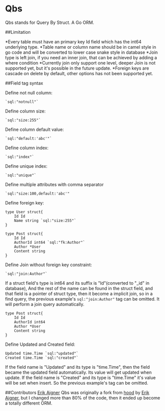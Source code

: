Qbs
===

Qbs stands for Query By Struct. A Go ORM.


##Limitation

*Every table must have an primary key Id field which has the int64 underlying type.
*Table name or column name should be in camel style in go code and will be converted to lower case snake style in database 
*Join type is left join, if you need an inner join, that can be achieved by adding a where condition
*Currently join only support one level, deeper Join is not supported yet, but it's possible in the future update.
*Foreign keys are cascade on delete by default, other options has not been supported yet.

##Field tag syntax

Define not null column:

    `sql:"notnull"`

Define column size:

    `sql:"size:255"`

Define column default value:

    `sql:"default:'abc'"`

Define column index:

    `sql:"index"`

Define unique index:

    `sql:"unique"`

Define multiple attributes with comma separator

    `sql:"size:100,default:'abc'"

Define foreign key:
	
	type User struct{
		Id Id
		Name string `sql:"size:255"`
	}

    type Post struct{
    	Id Id
    	AuthorId int64 `sql:"fk:Author"`
    	Author *User
    	Content string
    }

Define Join without foreign key constraint:

    `sql:"join:Author"`

If a struct field's type is int64 and its suffix is "Id"(converted to "_id" in database), And the rest of the name can be found in the struct field,
and that field is a pointer of struct type, then it become a implicit join, so in a find query, the previous example's `sql:"join:Author"` tag can be omitted.
It will perform a join query automatically.

    type Post struct{
    	Id Id
    	AuthorId int64
    	Author *User
    	Content string
    }

Define Updated and Created field:

	Updated time.Time `sql:"updated"`
	Created time.Time `sql:"created"`

If the field name is "Updated" and its type is "time.Time", then the field became the updated field automatically.
Its value will get updated when update. If the field name is "Created" and its type is "time.Time" it's value will be set when insert.
So the previous example's tag can be omitted.


##Contributors
[Erik Aigner](https://github.com/eaigner)
Qbs was originally a fork from [hood](https://github.com/eaigner/hood) by [Erik Aigner](https://github.com/eaigner), 
but I changed more than 80% of the code, then it ended up become a totally different ORM.
